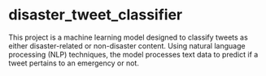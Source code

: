 # disaster_tweet_classifier
This project is a machine learning model designed to classify tweets as either disaster-related or non-disaster content. Using natural language processing (NLP) techniques, the model processes text data to predict if a tweet pertains to an emergency or not.
